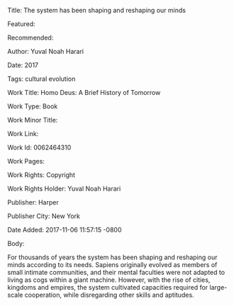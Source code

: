 Title: The system has been shaping and reshaping our minds

Featured: 

Recommended: 

Author: Yuval Noah Harari

Date: 2017

Tags: cultural evolution

Work Title: Homo Deus: A Brief History of Tomorrow

Work Type: Book

Work Minor Title:  

Work Link: 

Work Id:  0062464310

Work Pages:  

Work Rights:  Copyright

Work Rights Holder:  Yuval Noah Harari

Publisher:  Harper

Publisher City:  New York

Date Added: 2017-11-06 11:57:15 -0800

Body:

For thousands of years the system has been shaping and reshaping our minds according to its needs. Sapiens originally evolved as members of small intimate communities, and their mental faculties were not adapted to living as cogs within a giant machine. However, with the rise of cities, kingdoms and empires, the system cultivated capacities required for large-scale cooperation, while disregarding other skills and aptitudes. 


